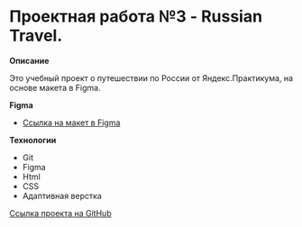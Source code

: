 # Проектная работа №3 - Russian Travel.

**Описание**

Это учебный проект о путешествии по России от Яндекс.Практикума, на основе макета в Figma.

**Figma**

* [Ссылка на макет в Figma](https://www.figma.com/file/5S2WSbEFL6awjVWJ0NWL8Q/Sprint-3_-Russia-_-desktop-mobile?node-id=28503%3A0)

**Технологии**

- Git
- Figma
- Html
- CSS
- Адаптивная верстка


[Ссылка проекта на GitHub](https://milliardan.github.io/russian-travel/)
